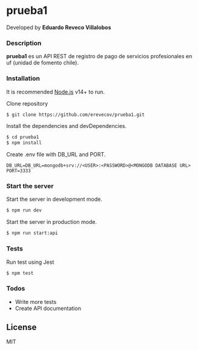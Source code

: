 # prueba1

Developed by **Eduardo Reveco Villalobos**

### Description

**prueba1** es un API REST de registro de pago de servicios profesionales en uf (unidad de fomento chile).

### Installation

It is recommended [Node.js](https://nodejs.org/) v14+ to run.

Clone repository

```sh
$ git clone https://github.com/erevecov/prueba1.git
```

Install the dependencies and devDependencies.

```sh
$ cd prueba1
$ npm install
```

Create .env file with DB_URL and PORT.

```
DB_URL=DB_URL=mongodb+srv://<USER>:<PASSWORD>@<MONGODB DATABASE URL>
PORT=3333
```

### Start the server

Start the server in development mode.

```sh
$ npm run dev
```

Start the server in production mode.

```sh
$ npm run start:api
```

### Tests

Run test using Jest

```sh
$ npm test
```

### Todos

 - Write more tests
 - Create API documentation

License
----

MIT
